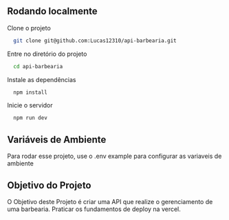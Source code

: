 ## Rodando localmente

Clone o projeto

```bash
  git clone git@github.com:Lucas12310/api-barbearia.git
```

Entre no diretório do projeto

```bash
  cd api-barbearia
```

Instale as dependências

```bash
  npm install
```

Inicie o servidor

```bash
  npm run dev
```

## Variáveis de Ambiente

Para rodar esse projeto, use o .env example para configurar as variaveis de ambiente

## Objetivo do Projeto

O Objetivo deste Projeto é criar uma API que realize o gerenciamento de uma barbearia.
Praticar os fundamentos de deploy na vercel.

